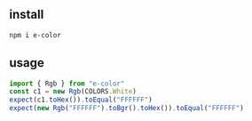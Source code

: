## install
```bash
npm i e-color
```

## usage
```ts
import { Rgb } from "e-color"
const c1 = new Rgb(COLORS.White)
expect(c1.toHex()).toEqual("FFFFFF")
expect(new Rgb("FFFFFF").toBgr().toHex()).toEqual("FFFFFF")
```